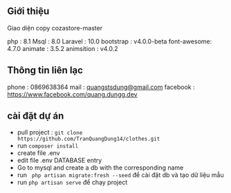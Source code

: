 ## Giới thiệu
Giao diện copy cozastore-master

php         : 8.1
Msql        : 8.0
Laravel     : 10.0
bootstrap   : v4.0.0-beta
font-awesome: 4.7.0
animate     : 3.5.2
animsition  : v4.0.2


## Thông tin liên lạc 
phone       : 0869638364
mail        : quangstsdung@gmail.com
facebook    : https://www.facebook.com/quang.dungg.dev


## cài đặt dự án

- pull project : `` git clone https://github.com/TranQuangDung14/clothes.git ``
- run `` composer install ``
- create file .env 
- edit file .env DATABASE entry
- Go to mysql and create a db with the corresponding name
- run ``  php artisan migrate:fresh --seed `` để cài đặt db và tạo dữ liệu mẫu
- run `` php artisan serve `` để chạy project 
